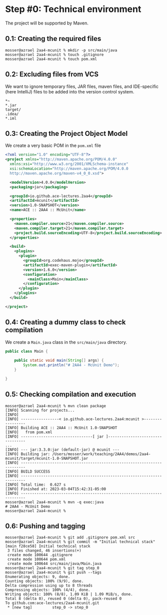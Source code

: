 # Step #0: Technical environment

The project will be supported by Maven.

## 0.1: Creating the required files

```
mosser@azrael 2aa4-mcunit % mkdir -p src/main/java 
mosser@azrael 2aa4-mcunit % touch .gitignore
mosser@azrael 2aa4-mcunit % touch pom.xml
```

## 0.2: Excluding files from VCS

We want to ignore temporary files, JAR files, maven files, and IDE-specific (here IntelliJ) files to be added into the version control system.

```
*~
*.jar
target/
.idea/
*.iml
```

## 0.3: Creating the Project Object Model

We create a very basic POM in the `pom.xml` file

```xml
<?xml version="1.0" encoding="UTF-8"?>
<project xmlns="http://maven.apache.org/POM/4.0.0"
  xmlns:xsi="http://www.w3.org/2001/XMLSchema-instance"
  xsi:schemaLocation="http://maven.apache.org/POM/4.0.0
  http://maven.apache.org/maven-v4_0_0.xsd">

  <modelVersion>4.0.0</modelVersion>
  <packaging>jar</packaging>

  <groupId>io.github.ace-lectures.2aa4</groupId>
  <artifactId>mcunit</artifactId>
  <version>1.0-SNAPSHOT</version>
  <name>ACE :: 2AA4 :: McUnit</name>

  <properties>
    <maven.compiler.source>21</maven.compiler.source>
    <maven.compiler.target>21</maven.compiler.target>
    <project.build.sourceEncoding>UTF-8</project.build.sourceEncoding>
  </properties>

  <build>
    <plugins>
      <plugin>
        <groupId>org.codehaus.mojo</groupId>
        <artifactId>exec-maven-plugin</artifactId>
        <version>1.6.0</version>
        <configuration>
          <mainClass>Main</mainClass>
        </configuration>
      </plugin>
    </plugins>
  </build>

</project>
```

## 0.4: Creating a dummy class to check compilation

We create a `Main.java` class in the `src/main/java` directory.

```java
public class Main {
    
    public static void main(String[] args) {
        System.out.println("# 2AA4 - McUnit Demo");
    }

}
```

## 0.5: Checking compilation and execution

```
mosser@azrael 2aa4-mcunit % mvn clean package
[INFO] Scanning for projects...
[INFO] 
[INFO] -----------------< io.github.ace-lectures.2aa4:mcunit >-----------------
[INFO] Building ACE :: 2AA4 :: McUnit 1.0-SNAPSHOT
[INFO]   from pom.xml
[INFO] --------------------------------[ jar ]---------------------------------
...
[INFO] --- jar:3.3.0:jar (default-jar) @ mcunit ---
[INFO] Building jar: /Users/mosser/work/teaching/2AA4/demos/2aa4-mcunit/target/mcunit-1.0-SNAPSHOT.jar
[INFO] ------------------------------------------------------------------------
[INFO] BUILD SUCCESS
[INFO] ------------------------------------------------------------------------
[INFO] Total time:  0.627 s
[INFO] Finished at: 2023-03-04T15:42:31-05:00
[INFO] ------------------------------------------------------------------------
mosser@azrael 2aa4-mcunit % mvn -q exec:java 
# 2AA4 - McUnit Demo
mosser@azrael 2aa4-mcunit % 
```

## 0.6: Pushing and tagging

```
mosser@azrael 2aa4-mcunit % git add .gitignore pom.xml src 
mosser@azrael 2aa4-mcunit % git commit -m "Initial technical stack"
[main f28ce58] Initial technical stack
 3 files changed, 46 insertions(+)
 create mode 100644 .gitignore
 create mode 100644 pom.xml
 create mode 100644 src/main/java/Main.java
mosser@azrael 2aa4-mcunit % git tag step_0 
mosser@azrael 2aa4-mcunit % git push --tags
Enumerating objects: 9, done.
Counting objects: 100% (9/9), done.
Delta compression using up to 8 threads
Compressing objects: 100% (4/4), done.
Writing objects: 100% (8/8), 1.09 KiB | 1.09 MiB/s, done.
Total 8 (delta 0), reused 0 (delta 0), pack-reused 0
To github.com:ace-lectures/2aa4-mcunit.git
 * [new tag]         step_0 -> step_0
```